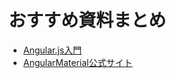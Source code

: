 # おすすめ資料まとめ
* [Angular.js入門](http://dev.classmethod.jp/series/angularjs%E5%85%A5%E9%96%80/)
* [AngularMaterial公式サイト](https://material.angularjs.org/0.11.2/#/)
